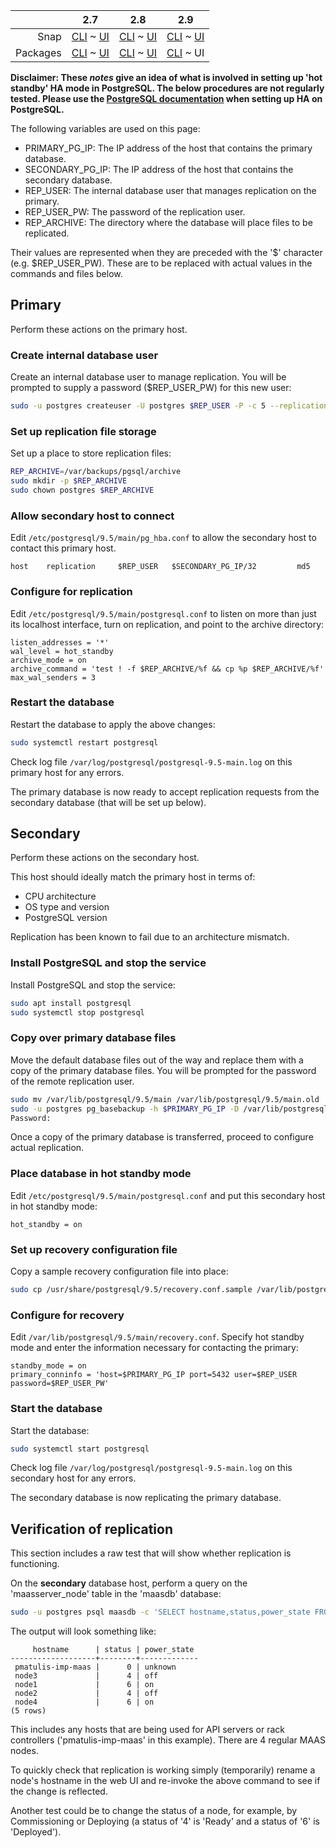<!-- deb-2-7-cli
||2.7|2.8|2.9|
|-----:|:-----:|:-----:|:-----:|
|Snap|[CLI](/t/postgresql-ha-hot-standby-snap-2-7-cli/2994) ~ [UI](/t/postgresql-ha-hot-standby-snap-2-7-ui/2995)|[CLI](/t/postgresql-ha-hot-standby-snap-2-8-cli/2996) ~ [UI](/t/postgresql-ha-hot-standby-snap-2-8-ui/2997)|[CLI](/t/postgresql-ha-hot-standby-snap-2-9-cli/2998) ~ [UI](/t/postgresql-ha-hot-standby-snap-2-9-ui/2999)|
|Packages|CLI ~ [UI](/t/postgresql-ha-hot-standby-deb-2-7-ui/3001)|[CLI](/t/postgresql-ha-hot-standby-deb-2-8-cli/3002) ~ [UI](/t/postgresql-ha-hot-standby-deb-2-8-ui/3003)|[CLI](/t/postgresql-ha-hot-standby-deb-2-9-cli/3004) ~ [UI](/t/postgresql-ha-hot-standby-deb-2-9-ui/3005)|
 deb-2-7-cli -->

<!-- deb-2-7-ui
||2.7|2.8|2.9|
|-----:|:-----:|:-----:|:-----:|
|Snap|[CLI](/t/postgresql-ha-hot-standby-snap-2-7-cli/2994) ~ [UI](/t/postgresql-ha-hot-standby-snap-2-7-ui/2995)|[CLI](/t/postgresql-ha-hot-standby-snap-2-8-cli/2996) ~ [UI](/t/postgresql-ha-hot-standby-snap-2-8-ui/2997)|[CLI](/t/postgresql-ha-hot-standby-snap-2-9-cli/2998) ~ [UI](/t/postgresql-ha-hot-standby-snap-2-9-ui/2999)|
|Packages|[CLI](/t/postgresql-ha-hot-standby-deb-2-7-cli/3000) ~ UI|[CLI](/t/postgresql-ha-hot-standby-deb-2-8-cli/3002) ~ [UI](/t/postgresql-ha-hot-standby-deb-2-8-ui/3003)|[CLI](/t/postgresql-ha-hot-standby-deb-2-9-cli/3004) ~ [UI](/t/postgresql-ha-hot-standby-deb-2-9-ui/3005)|
 deb-2-7-ui -->

<!-- deb-2-8-cli
||2.7|2.8|2.9|
|-----:|:-----:|:-----:|:-----:|
|Snap|[CLI](/t/postgresql-ha-hot-standby-snap-2-7-cli/2994) ~ [UI](/t/postgresql-ha-hot-standby-snap-2-7-ui/2995)|[CLI](/t/postgresql-ha-hot-standby-snap-2-8-cli/2996) ~ [UI](/t/postgresql-ha-hot-standby-snap-2-8-ui/2997)|[CLI](/t/postgresql-ha-hot-standby-snap-2-9-cli/2998) ~ [UI](/t/postgresql-ha-hot-standby-snap-2-9-ui/2999)|
|Packages|[CLI](/t/postgresql-ha-hot-standby-deb-2-7-cli/3000) ~ [UI](/t/postgresql-ha-hot-standby-deb-2-7-ui/3001)|CLI ~ [UI](/t/postgresql-ha-hot-standby-deb-2-8-ui/3003)|[CLI](/t/postgresql-ha-hot-standby-deb-2-9-cli/3004) ~ [UI](/t/postgresql-ha-hot-standby-deb-2-9-ui/3005)|
 deb-2-8-cli -->

<!-- deb-2-8-ui
||2.7|2.8|2.9|
|-----:|:-----:|:-----:|:-----:|
|Snap|[CLI](/t/postgresql-ha-hot-standby-snap-2-7-cli/2994) ~ [UI](/t/postgresql-ha-hot-standby-snap-2-7-ui/2995)|[CLI](/t/postgresql-ha-hot-standby-snap-2-8-cli/2996) ~ [UI](/t/postgresql-ha-hot-standby-snap-2-8-ui/2997)|[CLI](/t/postgresql-ha-hot-standby-snap-2-9-cli/2998) ~ [UI](/t/postgresql-ha-hot-standby-snap-2-9-ui/2999)|
|Packages|[CLI](/t/postgresql-ha-hot-standby-deb-2-7-cli/3000) ~ [UI](/t/postgresql-ha-hot-standby-deb-2-7-ui/3001)|[CLI](/t/postgresql-ha-hot-standby-deb-2-8-cli/3002) ~ UI|[CLI](/t/postgresql-ha-hot-standby-deb-2-9-cli/3004) ~ [UI](/t/postgresql-ha-hot-standby-deb-2-9-ui/3005)|
 deb-2-8-ui -->

<!-- deb-2-9-cli
||2.7|2.8|2.9|
|-----:|:-----:|:-----:|:-----:|
|Snap|[CLI](/t/postgresql-ha-hot-standby-snap-2-7-cli/2994) ~ [UI](/t/postgresql-ha-hot-standby-snap-2-7-ui/2995)|[CLI](/t/postgresql-ha-hot-standby-snap-2-8-cli/2996) ~ [UI](/t/postgresql-ha-hot-standby-snap-2-8-ui/2997)|[CLI](/t/postgresql-ha-hot-standby-snap-2-9-cli/2998) ~ [UI](/t/postgresql-ha-hot-standby-snap-2-9-ui/2999)|
|Packages|[CLI](/t/postgresql-ha-hot-standby-deb-2-7-cli/3000) ~ [UI](/t/postgresql-ha-hot-standby-deb-2-7-ui/3001)|[CLI](/t/postgresql-ha-hot-standby-deb-2-8-cli/3002) ~ [UI](/t/postgresql-ha-hot-standby-deb-2-8-ui/3003)|CLI ~ [UI](/t/postgresql-ha-hot-standby-deb-2-9-ui/3005)|
 deb-2-9-cli -->

||2.7|2.8|2.9|
|-----:|:-----:|:-----:|:-----:|
|Snap|[CLI](/t/postgresql-ha-hot-standby-snap-2-7-cli/2994) ~ [UI](/t/postgresql-ha-hot-standby-snap-2-7-ui/2995)|[CLI](/t/postgresql-ha-hot-standby-snap-2-8-cli/2996) ~ [UI](/t/postgresql-ha-hot-standby-snap-2-8-ui/2997)|[CLI](/t/postgresql-ha-hot-standby-snap-2-9-cli/2998) ~ [UI](/t/postgresql-ha-hot-standby-snap-2-9-ui/2999)|
|Packages|[CLI](/t/postgresql-ha-hot-standby-deb-2-7-cli/3000) ~ [UI](/t/postgresql-ha-hot-standby-deb-2-7-ui/3001)|[CLI](/t/postgresql-ha-hot-standby-deb-2-8-cli/3002) ~ [UI](/t/postgresql-ha-hot-standby-deb-2-8-ui/3003)|[CLI](/t/postgresql-ha-hot-standby-deb-2-9-cli/3004) ~ UI|

<!-- snap-2-7-cli
||2.7|2.8|2.9|
|-----:|:-----:|:-----:|:-----:|
|Snap|CLI ~ [UI](/t/postgresql-ha-hot-standby-snap-2-7-ui/2995)|[CLI](/t/postgresql-ha-hot-standby-snap-2-8-cli/2996) ~ [UI](/t/postgresql-ha-hot-standby-snap-2-8-ui/2997)|[CLI](/t/postgresql-ha-hot-standby-snap-2-9-cli/2998) ~ [UI](/t/postgresql-ha-hot-standby-snap-2-9-ui/2999)|
|Packages|[CLI](/t/postgresql-ha-hot-standby-deb-2-7-cli/3000) ~ [UI](/t/postgresql-ha-hot-standby-deb-2-7-ui/3001)|[CLI](/t/postgresql-ha-hot-standby-deb-2-8-cli/3002) ~ [UI](/t/postgresql-ha-hot-standby-deb-2-8-ui/3003)|[CLI](/t/postgresql-ha-hot-standby-deb-2-9-cli/3004) ~ [UI](/t/postgresql-ha-hot-standby-deb-2-9-ui/3005)|
 snap-2-7-cli -->

<!-- snap-2-7-ui
||2.7|2.8|2.9|
|-----:|:-----:|:-----:|:-----:|
|Snap|[CLI](/t/postgresql-ha-hot-standby-snap-2-7-cli/2994) ~ UI|[CLI](/t/postgresql-ha-hot-standby-snap-2-8-cli/2996) ~ [UI](/t/postgresql-ha-hot-standby-snap-2-8-ui/2997)|[CLI](/t/postgresql-ha-hot-standby-snap-2-9-cli/2998) ~ [UI](/t/postgresql-ha-hot-standby-snap-2-9-ui/2999)|
|Packages|[CLI](/t/postgresql-ha-hot-standby-deb-2-7-cli/3000) ~ [UI](/t/postgresql-ha-hot-standby-deb-2-7-ui/3001)|[CLI](/t/postgresql-ha-hot-standby-deb-2-8-cli/3002) ~ [UI](/t/postgresql-ha-hot-standby-deb-2-8-ui/3003)|[CLI](/t/postgresql-ha-hot-standby-deb-2-9-cli/3004) ~ [UI](/t/postgresql-ha-hot-standby-deb-2-9-ui/3005)|
 snap-2-7-ui -->

<!-- snap-2-8-cli
||2.7|2.8|2.9|
|-----:|:-----:|:-----:|:-----:|
|Snap|[CLI](/t/postgresql-ha-hot-standby-snap-2-7-cli/2994) ~ [UI](/t/postgresql-ha-hot-standby-snap-2-7-ui/2995)|CLI ~ [UI](/t/postgresql-ha-hot-standby-snap-2-8-ui/2997)|[CLI](/t/postgresql-ha-hot-standby-snap-2-9-cli/2998) ~ [UI](/t/postgresql-ha-hot-standby-snap-2-9-ui/2999)|
|Packages|[CLI](/t/postgresql-ha-hot-standby-deb-2-7-cli/3000) ~ [UI](/t/postgresql-ha-hot-standby-deb-2-7-ui/3001)|[CLI](/t/postgresql-ha-hot-standby-deb-2-8-cli/3002) ~ [UI](/t/postgresql-ha-hot-standby-deb-2-8-ui/3003)|[CLI](/t/postgresql-ha-hot-standby-deb-2-9-cli/3004) ~ [UI](/t/postgresql-ha-hot-standby-deb-2-9-ui/3005)|
 snap-2-8-cli -->

<!-- snap-2-8-ui
||2.7|2.8|2.9|
|-----:|:-----:|:-----:|:-----:|
|Snap|[CLI](/t/postgresql-ha-hot-standby-snap-2-7-cli/2994) ~ [UI](/t/postgresql-ha-hot-standby-snap-2-7-ui/2995)|[CLI](/t/postgresql-ha-hot-standby-snap-2-8-cli/2996) ~ UI|[CLI](/t/postgresql-ha-hot-standby-snap-2-9-cli/2998) ~ [UI](/t/postgresql-ha-hot-standby-snap-2-9-ui/2999)|
|Packages|[CLI](/t/postgresql-ha-hot-standby-deb-2-7-cli/3000) ~ [UI](/t/postgresql-ha-hot-standby-deb-2-7-ui/3001)|[CLI](/t/postgresql-ha-hot-standby-deb-2-8-cli/3002) ~ [UI](/t/postgresql-ha-hot-standby-deb-2-8-ui/3003)|[CLI](/t/postgresql-ha-hot-standby-deb-2-9-cli/3004) ~ [UI](/t/postgresql-ha-hot-standby-deb-2-9-ui/3005)|
 snap-2-8-ui -->

<!-- snap-2-9-cli
||2.7|2.8|2.9|
|-----:|:-----:|:-----:|:-----:|
|Snap|[CLI](/t/postgresql-ha-hot-standby-snap-2-7-cli/2994) ~ [UI](/t/postgresql-ha-hot-standby-snap-2-7-ui/2995)|[CLI](/t/postgresql-ha-hot-standby-snap-2-8-cli/2996) ~ [UI](/t/postgresql-ha-hot-standby-snap-2-8-ui/2997)|CLI ~ [UI](/t/postgresql-ha-hot-standby-snap-2-9-ui/2999)|
|Packages|[CLI](/t/postgresql-ha-hot-standby-deb-2-7-cli/3000) ~ [UI](/t/postgresql-ha-hot-standby-deb-2-7-ui/3001)|[CLI](/t/postgresql-ha-hot-standby-deb-2-8-cli/3002) ~ [UI](/t/postgresql-ha-hot-standby-deb-2-8-ui/3003)|[CLI](/t/postgresql-ha-hot-standby-deb-2-9-cli/3004) ~ [UI](/t/postgresql-ha-hot-standby-deb-2-9-ui/3005)|
 snap-2-9-cli -->

<!-- snap-2-9-ui
||2.7|2.8|2.9|
|-----:|:-----:|:-----:|:-----:|
|Snap|[CLI](/t/postgresql-ha-hot-standby-snap-2-7-cli/2994) ~ [UI](/t/postgresql-ha-hot-standby-snap-2-7-ui/2995)|[CLI](/t/postgresql-ha-hot-standby-snap-2-8-cli/2996) ~ [UI](/t/postgresql-ha-hot-standby-snap-2-8-ui/2997)|[CLI](/t/postgresql-ha-hot-standby-snap-2-9-cli/2998) ~ UI|
|Packages|[CLI](/t/postgresql-ha-hot-standby-deb-2-7-cli/3000) ~ [UI](/t/postgresql-ha-hot-standby-deb-2-7-ui/3001)|[CLI](/t/postgresql-ha-hot-standby-deb-2-8-cli/3002) ~ [UI](/t/postgresql-ha-hot-standby-deb-2-8-ui/3003)|[CLI](/t/postgresql-ha-hot-standby-deb-2-9-cli/3004) ~ [UI](/t/postgresql-ha-hot-standby-deb-2-9-ui/3005)|
 snap-2-9-ui -->

**Disclaimer: These *notes* give an idea of what is involved in setting up 'hot standby' HA mode in PostgreSQL. The below procedures are not regularly tested. Please use the [PostgreSQL documentation](https://www.postgresql.org/docs/9.5/static/high-availability.html) when setting up HA on PostgreSQL.**

The following variables are used on this page:

-   PRIMARY_PG_IP: The IP address of the host that contains the primary database.
-   SECONDARY_PG_IP: The IP address of the host that contains the secondary database.
-   REP_USER: The internal database user that manages replication on the primary.
-   REP_USER_PW: The password of the replication user.
-   REP_ARCHIVE: The directory where the database will place files to be replicated.

Their values are represented when they are preceded with the '$' character (e.g. $REP_USER_PW). These are to be replaced with actual values in the commands and files below.

<h2 id="heading--primary">Primary</h2>

Perform these actions on the primary host.

<h3 id="heading--create-internal-database-user">Create internal database user</h3>

Create an internal database user to manage replication. You will be prompted to supply a password ($REP_USER_PW) for this new user:

``` bash
sudo -u postgres createuser -U postgres $REP_USER -P -c 5 --replication
```

<h3 id="heading--set-up-replication-file-storage">Set up replication file storage</h3>

Set up a place to store replication files:

``` bash
REP_ARCHIVE=/var/backups/pgsql/archive
sudo mkdir -p $REP_ARCHIVE
sudo chown postgres $REP_ARCHIVE
```

<h3 id="heading--allow-secondary-host-to-connect">Allow secondary host to connect</h3>

Edit `/etc/postgresql/9.5/main/pg_hba.conf` to allow the secondary host to contact this primary host.

``` no-highlight
host    replication     $REP_USER   $SECONDARY_PG_IP/32         md5
```

<h3 id="heading--configure-for-replication">Configure for replication</h3>

Edit `/etc/postgresql/9.5/main/postgresql.conf` to listen on more than just its localhost interface, turn on replication, and point to the archive directory:

``` no-highlight
listen_addresses = '*'
wal_level = hot_standby
archive_mode = on
archive_command = 'test ! -f $REP_ARCHIVE/%f && cp %p $REP_ARCHIVE/%f'
max_wal_senders = 3
```

<h3 id="heading--restart-the-database">Restart the database</h3>

Restart the database to apply the above changes:

``` bash
sudo systemctl restart postgresql
```

Check log file `/var/log/postgresql/postgresql-9.5-main.log` on this primary host for any errors.

The primary database is now ready to accept replication requests from the secondary database (that will be set up below).

<h2 id="heading--secondary">Secondary</h2>

Perform these actions on the secondary host.

This host should ideally match the primary host in terms of:

-   CPU architecture
-   OS type and version
-   PostgreSQL version

Replication has been known to fail due to an architecture mismatch.

<h3 id="heading--install-postgresql-and-stop-the-service">Install PostgreSQL and stop the service</h3>

Install PostgreSQL and stop the service:

``` bash
sudo apt install postgresql
sudo systemctl stop postgresql
```

<h3 id="heading--copy-over-primary-database-files">Copy over primary database files</h3>

Move the default database files out of the way and replace them with a copy of the primary database files. You will be prompted for the password of the remote replication user.

``` bash
sudo mv /var/lib/postgresql/9.5/main /var/lib/postgresql/9.5/main.old
sudo -u postgres pg_basebackup -h $PRIMARY_PG_IP -D /var/lib/postgresql/9.5/main -U $REP_USER -v -P --xlog-method=stream
Password: 
```

Once a copy of the primary database is transferred, proceed to configure actual replication.

<h3 id="heading--place-database-in-hot-standby-mode">Place database in hot standby mode</h3>

Edit `/etc/postgresql/9.5/main/postgresql.conf` and put this secondary host in hot standby mode:

``` no-highlight
hot_standby = on
```

<h3 id="heading--set-up-recovery-configuration-file">Set up recovery configuration file</h3>

Copy a sample recovery configuration file into place:

``` bash
sudo cp /usr/share/postgresql/9.5/recovery.conf.sample /var/lib/postgresql/9.5/main/recovery.conf
```

<h3 id="heading--configure-for-recovery">Configure for recovery</h3>

Edit `/var/lib/postgresql/9.5/main/recovery.conf`. Specify hot standby mode and enter the information necessary for contacting the primary:

``` no-highlight
standby_mode = on
primary_conninfo = 'host=$PRIMARY_PG_IP port=5432 user=$REP_USER password=$REP_USER_PW'
```

<h3 id="heading--start-the-database">Start the database</h3>

Start the database:

``` bash
sudo systemctl start postgresql
```

Check log file `/var/log/postgresql/postgresql-9.5-main.log` on this secondary host for any errors.

The secondary database is now replicating the primary database.

<h2 id="heading--verification-of-replication">Verification of replication</h2>

This section includes a raw test that will show whether replication is functioning.

On the **secondary** database host, perform a query on the 'maasserver_node' table in the 'maasdb' database:

``` bash
sudo -u postgres psql maasdb -c 'SELECT hostname,status,power_state FROM maasserver_node'
```

The output will look something like:

``` no-highlight
     hostname      | status | power_state 
-------------------+--------+-------------
 pmatulis-imp-maas |      0 | unknown
 node3             |      4 | off
 node1             |      6 | on
 node2             |      4 | off
 node4             |      6 | on
(5 rows)
```

This includes any hosts that are being used for API servers or rack controllers ('pmatulis-imp-maas' in this example). There are 4 regular MAAS nodes.

To quickly check that replication is working simply (temporarily) rename a node's hostname in the web UI and re-invoke the above command to see if the change is reflected.

Another test could be to change the status of a node, for example, by Commissioning or Deploying (a status of '4' is 'Ready' and a status of '6' is 'Deployed').

<!-- LINKS -->